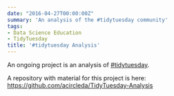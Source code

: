 ```yaml
---
date: "2016-04-27T00:00:00Z"
summary: 'An analysis of the #tidytuesday community'
tags:
- Data Science Education
- TidyTuesday
title: '#tidytuesday Analysis'
---
```


An ongoing project is an analysis of [#tidytuesday](https://nsgrantham.shinyapps.io/tidytuesdayrocks/).

A repository with material for this project is here: https://github.com/acircleda/TidyTuesday-Analysis
